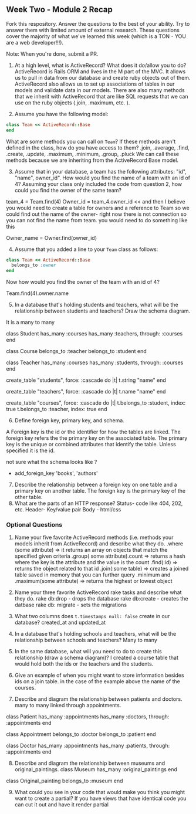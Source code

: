 ## Week Two - Module 2 Recap

Fork this respository. Answer the questions to the best of your ability. Try to answer them with limited amount of external research. These questions cover the majority of what we've learned this week (which is a TON - YOU are a web developer!!!).

Note: When you're done, submit a PR.

1. At a high level, what is ActiveRecord? What does it do/allow you to do?
ActiveRecord is Rails ORM and lives in the M part of the MVC. It allows us to pull in data from our database and create ruby objects out of them. ActiveRecord also allows us to set up associations of tables in our models and validate data in our models. There are also many methods that we inherit with ActiveRecord that are like SQL requests that we can use on the ruby objects (.join, .maximum, etc. ).

2. Assume you have the following model:

```ruby
class Team << ActiveRecord::Base
end
```

What are some methods you can call on `Team`? If these methods aren't defined in the class, how do you have access to them?
.join, .average, .find, .create, .update, .maximum, .minimum, .group, .pluck
We can call these methods because we are inheriting from the ActiveRecord Base model.

3. Assume that in your database, a team has the following attributes: "id", "name", owner_id". How would you find the name of a team with an id of 4? Assuming your class only included the code from question 2, how could you find the owner of the same team?

team_4 = Team.find(4)
Owner_id = team_4.owner_id << and then I believe you would need to create a table for owners and a reference to Team so we could find out the name of the owner- right now there is not connection so you can not find the name from team. you would need to do something like this

Owner_name = Owner.find(owner_id)

4. Assume that you added a line to your `Team` class as follows:

```ruby
class Team << ActiveRecord::Base
  belongs_to :owner
end
```

Now how would you find the owner of the team with an id of 4?

Team.find(4).owner.name

5. In a database that's holding students and teachers, what will be the relationship between students and teachers? Draw the schema diagram.

It is a many to many

class Student
  has_many :courses
  has_many :teachers, through: :courses
end

class Course
  belongs_to :teacher
  belongs_to :student
end

class Teacher
  has_many :courses
  has_many :students, through: :courses
end


  create_table "students", force: :cascade do |t|
    t.string "name"
  end


  create_table "teachers", force: :cascade do |t|
    t.name "name"
  end

  create_table "courses", force: :cascade do |t|
       t.belongs_to :student, index: true
       t.belongs_to :teacher, index: true
     end

6. Define foreign key, primary key, and schema.

  A Foreign key is the id or the identifier for how the tables are linked. The foreign key refers the the primary key on the associated table. The primary key is the unique or combined attributes that identify the table. Unless specified it is the id.

  not sure what the schema looks like ?

  * add_foreign_key 'books', 'authors'

7. Describe the relationship between a foreign key on one table and a primary key on another table.
  The foreign key is the primary key of the other table.
8. What are the parts of an HTTP response?
  Status- code like 404, 202, etc.
  Header- Key/value pair
  Body - html/css


### Optional Questions

1. Name your five favorite ActiveRecord methods (i.e. methods your models inherit from ActiveRecord) and describe what they do.
.where (some attribute) => it returns an array on objects that match the specified given criteria
.group( some attribute).count => returns a hash where the key is the attribute and the value is the count
.find(:id) => returns the object related to that id
.join(:some table) => creates a joined table saved in memory that you can further query
.minimum and .maximum(some attribute) => returns the highest or lowest object

2. Name your three favorite ActiveRecord rake tasks and describe what they do.
rake db:drop - drops the database
rake db:create - creates the datbase
rake db: migrate - sets the migrations

3. What two columns does `t.timestamps null: false` create in our database?
created_at and updated_at

4. In a database that's holding schools and teachers, what will be the relationship between schools and teachers?
Many to many

5. In the same database, what will you need to do to create this relationship (draw a schema diagram)?
  I created a course table that would hold both the ids or the teachers and the students.

6. Give an example of when you might want to store information besides ids on a join table.
  in the case of the example above the name of the courses.

7. Describe and diagram the relationship between patients and doctors.
  many to many linked through appointments.

  class Patient
    has_many :appointments
    has_many :doctors, through: :appointments
  end

  class Appointment
    belongs_to :doctor
    belongs_to :patient
  end

  class Doctor
    has_many :appointments
    has_many :patients, through: :appointments
  end

8. Describe and diagram the relationship between museums and original_paintings.
  class Museum
    has_many :original_paintings
  end

  class Original_painting
    belongs_to :museum
  end

9. What could you see in your code that would make you think you might want to create a partial?
  If you have views that have identical code you can cut it out and have it render partial
